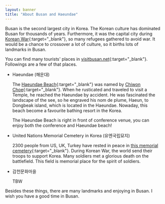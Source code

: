 ```yaml
---
layout: banner
title: "About Busan and Haeundae"
---
```


Busan is the second largest city in Korea. The Korean culture has dominated Busan for thousands of years. Furthermore, it was the capital city during [Korean War](https://en.wikipedia.org/wiki/Korean_War){:target="_blank"}, so many refugees gathered to avoid war. It would be a chance to crossover a lot of culture, so it births lots of landmarks in Busan.

You can find many tourists' places in [visitbusan.net](https://www.visitbusan.net/en/index.do){:target="_blank"}. Followings are a few of that places.

* Haeundae (해운대)

    The [Haeundae Beach](https://en.wikipedia.org/wiki/Haeundae_Beach){:target="_blank"} was named by [Chiwon Choe](https://en.wikipedia.org/wiki/Choe_Chiwon){:target="_blank"}. When he rusticated and traveled to visit a Temple, he reached the Haeundae by accident. He was fascinated the landscape of the see, so he engraved his nom de plume, Haeun, to Dongbeak island, which is located in the Haeundae. Nowaday, this beach become a favourite bathing resort in the Korea.

    The Haeundae Beach is right in front of conference venue, you can enjoy both the conference and Haeundae beach!

* United Nations Memorial Cemetery in Korea (유엔국립묘지)

    2300 people from US, UK, Turkey have rested in peace in [this memorial cemetery](https://en.wikipedia.org/wiki/United_Nations_Memorial_Cemetery){:target="_blank"}. During Korean War, the world send their troops to support Korea. Many soldiers met a glorious death on the battlefield. This field is memorial place for the spirit of soldiers.

* 감천문화마을

    TBW

Besides these things, there are many landmarks and enjoying in Busan. I wish you have a good time in Busan. 